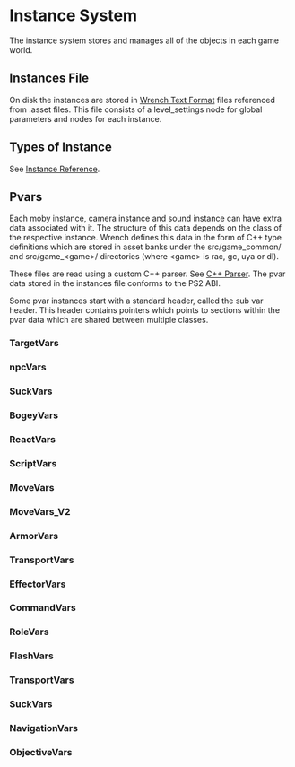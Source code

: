 # Instance System

The instance system stores and manages all of the objects in each game world.

## Instances File

On disk the instances are stored in [Wrench Text Format](wrench_text_format.md) files referenced from .asset files. This file consists of a level_settings node for global parameters and nodes for each instance.

## Types of Instance

See [Instance Reference](instance_reference.md).

## Pvars

Each moby instance, camera instance and sound instance can have extra data associated with it. The structure of this data depends on the class of the respective instance. Wrench defines this data in the form of C++ type definitions which are stored in asset banks under the src/game_common/ and src/game_\<game\>/ directories (where \<game\> is rac, gc, uya or dl).

These files are read using a custom C++ parser. See [C++ Parser](cpp_parser.md). The pvar data stored in the instances file conforms to the PS2 ABI.

Some pvar instances start with a standard header, called the sub var header. This header contains pointers which points to sections within the pvar data which are shared between multiple classes.

### TargetVars

### npcVars

### SuckVars

### BogeyVars

### ReactVars

### ScriptVars

### MoveVars

### MoveVars_V2

### ArmorVars

### TransportVars

### EffectorVars

### CommandVars

### RoleVars

### FlashVars

### TransportVars

### SuckVars

### NavigationVars

### ObjectiveVars
